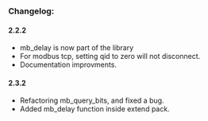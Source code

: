 ### Changelog:

#### 2.2.2
- mb_delay is now part of the library
- For modbus tcp, setting qid to zero will not disconnect.
- Documentation improvments.

#### 2.3.2
- Refactoring mb_query_bits, and fixed a bug.
- Added mb_delay function inside extend pack.
